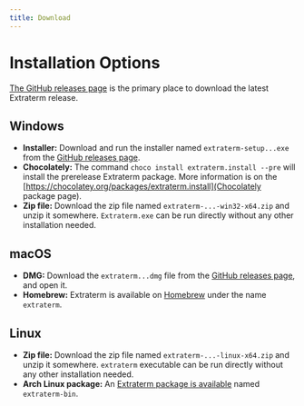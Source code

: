 ```yaml
---
title: Download
---
```


# Installation Options


[The GitHub releases page](https://github.com/sedwards2009/extraterm/releases/latest) is the primary place to download the latest Extraterm release.


## Windows

* **Installer:** Download and run the installer named `extraterm-setup...exe` from the [GitHub releases page](https://github.com/sedwards2009/extraterm/releases/latest).
* **Chocolately:** The command `choco install extraterm.install --pre` will install the prerelease Extraterm package. More information is on the [https://chocolatey.org/packages/extraterm.install](Chocolately package page).
* **Zip file:** Download the zip file named `extraterm-...-win32-x64.zip` and unzip it somewhere. `Extraterm.exe` can be run directly without any other installation needed.


## macOS

* **DMG:** Download the `extraterm...dmg` file from the [GitHub releases page](https://github.com/sedwards2009/extraterm/releases/latest), and open it.
* **Homebrew:** Extraterm is available on [Homebrew](https://formulae.brew.sh/cask/extraterm#default) under the name `extraterm`.


## Linux

* **Zip file:** Download the zip file named `extraterm-...-linux-x64.zip` and unzip it somewhere. `extraterm` executable can be run directly without any other installation needed.
* **Arch Linux package:** An [Extraterm package is available](https://aur.archlinux.org/packages/extraterm-bin/) named `extraterm-bin`.
